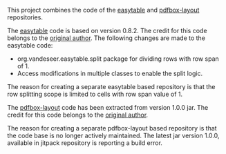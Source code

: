 
This project combines the code of the [easytable](https://github.com/vandeseer/easytable) 
and [pdfbox-layout](https://github.com/ralfstuckert/pdfbox-layout) repositories.


The [easytable](https://github.com/vandeseer/easytable) code is based on version 0.8.2. 
The credit for this code belongs to the [original author](https://github.com/vandeseer). 
The following changes are made to the easytable code:

*   org.vandeseer.easytable.split package for dividing rows with row span of 1. 
*   Access modifications in multiple classes to enable the split logic.

The reason for creating a separate easytable based repository is that the row splitting
scope is limited to cells with row span value of 1.


The [pdfbox-layout](https://github.com/ralfstuckert/pdfbox-layout) code has been extracted 
from version 1.0.0 jar. The credit for this code belongs to the 
[original author](https://github.com/ralfstuckert/pdfbox-layout). 

The reason for creating a separate pdfbox-layout based repository is that the code base 
is no longer actively maintained. The latest jar version 1.0.0, available in jitpack 
repository is reporting a build error.
